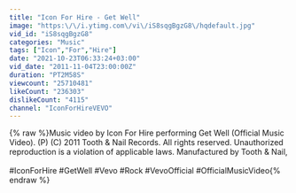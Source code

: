 ```yaml
---
title: "Icon For Hire - Get Well"
image: "https:\/\/i.ytimg.com\/vi\/iS8sqgBgzG8\/hqdefault.jpg"
vid_id: "iS8sqgBgzG8"
categories: "Music"
tags: ["Icon","For","Hire"]
date: "2021-10-23T06:33:24+03:00"
vid_date: "2011-11-04T23:00:00Z"
duration: "PT2M58S"
viewcount: "25710481"
likeCount: "236303"
dislikeCount: "4115"
channel: "IconForHireVEVO"
---
```

{% raw %}Music video by Icon For Hire performing Get Well (Official Music Video). (P) (C) 2011 Tooth &amp; Nail Records. All rights reserved. Unauthorized reproduction is a violation of applicable laws.  Manufactured by Tooth &amp; Nail,<br /><br />#IconForHire #GetWell #Vevo #Rock #VevoOfficial #OfficialMusicVideo{% endraw %}
